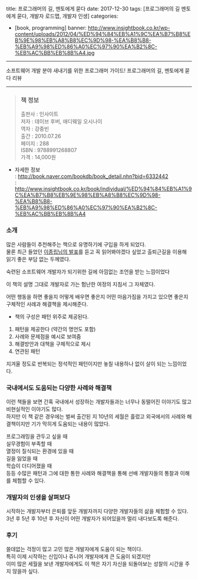 title: 프로그래머의 길, 멘토에게 묻다
date: 2017-12-30
tags: [프로그래머의 길 멘토에게 묻다, 개발자 로드맵, 개발자 인생]
categories:
- [book, programming]
banner: http://www.insightbook.co.kr/wp-content/uploads/2012/04/%ED%94%84%EB%A1%9C%EA%B7%B8%EB%9E%98%EB%A8%B8%EC%9D%98-%EA%B8%B8-%EB%A9%98%ED%86%A0%EC%97%90%EA%B2%8C-%EB%AC%BB%EB%8B%A4.jpg

---

소프트웨어 개발 분야 새내기를 위한 프로그래머 가이드! 프로그래머의 길, 멘토에게 묻다 리뷰

<!-- more -->

---

>### 책 정보 
>출판사 : 인사이트  
>저자 : 데이브 후버, 애디웨일 오시나이  
>역자 : 강중빈  
>출간 : 2010.07.26  
>페이지 : 288  
>ISBN : 9788991268807  
>가격 : 14,000원

- 자세한 정보  
: <http://book.naver.com/bookdb/book_detail.nhn?bid=6332442>  
: <http://www.insightbook.co.kr/book/individual/%ED%94%84%EB%A1%9C%EA%B7%B8%EB%9E%98%EB%A8%B8%EC%9D%98-%EA%B8%B8-%EB%A9%98%ED%86%A0%EC%97%90%EA%B2%8C-%EB%AC%BB%EB%8B%A4>

### 소개
많은 사람들이 추천해주는 책으로 유명하기에 구입을 하게 되었다.  
물론 최근 들었던 [이종립님의 발표](https://devjang.github.io/2017/11/16/2017-11-16-okky)를 듣고 꼭 읽어봐야겠다 싶었고 출퇴근길을 이용해 읽기 좋은 부담 없는 두께였다.

숙련된 소프트웨어 개발자가 되기위한 길에 아낌없는 조언을 받는 느낌이었다

이 책의 설명 그대로 개발자로 가는 험난한 여정의 지침서 그 자체였다.

어떤 행동을 하면 좋을지 어떻게 배우면 좋은지 어떤 마음가짐을 가지고 있으면 좋은지
구체적인 사례과 해결책을 제시해준다.

- 책의 구성은 패턴 위주로 제공된다.  
1. 패턴을 제공한다 (약간의 명언도 포함)  
2. 사례와 문제점을 예시로 보여줌  
3. 해결방안과 대책을 구체적으로 제시  
4. 연관된 패턴

지겨울 정도로 반복되는 정석적인 패턴이지만 놓칠 내용하나 없이 살이 되는 느낌이었다.

### 국내에서도 도움되는 다양한 사례와 해결책
이런 책들을 보면 간혹 국내에서 성장하는 개발자들과는 너무나 동떨어진 이야기도 많고
비현실적인 이야기도 많다.  
하지만 이 책 같은 경우에는 벌써 출간된 지 10년의 세월은 흘렀고
외국에서의 사례와 해결책이지만 기가 막히게 도움되는 내용이 많았다.

프로그래밍을 관두고 싶을 때  
실무경험이 부족할 때  
열정이 질식되는 환경에 있을 때  
길을 잃었을 때  
학습이 더디어졌을 때  
등등 수많은 패턴과 그에 대한 통한 사례와 해결책을 통해 선배 개발자들의 통찰과 이해를 체험할 수 있다.

### 개발자의 인생을 살펴보다
시작하는 개발자부터 은퇴를 앞둔 개발자까지 다양한 개발자들의 삶을 체험할 수 있다.  
3년 후 5년 후 10년 후 자신이 어떤 개발자가 되어있을까 멀리 내다보도록 해준다.

### 후기
쓸데없는 걱정이 많고 고민 많은 개발자에게 도움이 되는 책이다.  
특히 이제 시작하는 신입이나 쥬니어 개발자에게 큰 도움이 되겠지만  
이미 많은 세월을 보낸 개발자에게도 이 책은 자기 자신을 되돌아보는 성찰의 시간을 주지 않을까 싶다.
